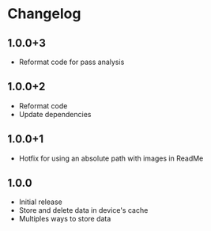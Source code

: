 # Changelog
## 1.0.0+3

- Reformat code for pass analysis

## 1.0.0+2

- Reformat code 
- Update dependencies 

## 1.0.0+1 

- Hotfix for using an absolute path with images in ReadMe 
## 1.0.0 

- Initial release
- Store and delete data in device's cache 
- Multiples ways to store data 
